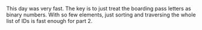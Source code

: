 This day was very fast. The key is to just treat the boarding pass letters as binary numbers. With so few elements, just sorting and traversing the whole list of IDs is fast enough for part 2.
